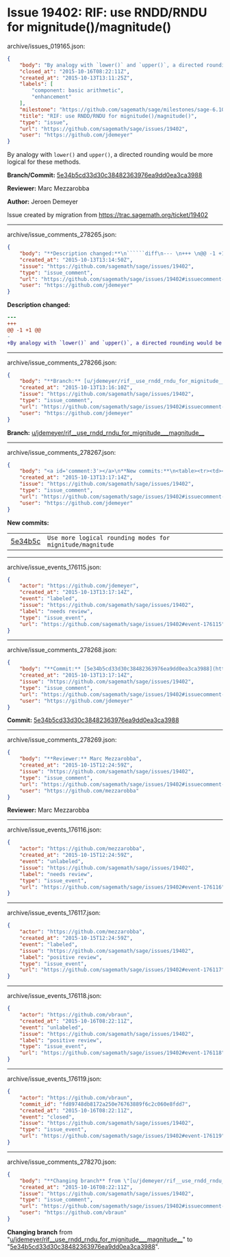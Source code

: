 # Issue 19402: RIF: use RNDD/RNDU for mignitude()/magnitude()

archive/issues_019165.json:
```json
{
    "body": "By analogy with `lower()` and `upper()`, a directed rounding would be more logical for these methods.\n\n**Branch/Commit:** [5e34b5cd33d30c38482363976ea9dd0ea3ca3988](https://github.com/sagemath/sagetrac-mirror/commit/5e34b5cd33d30c38482363976ea9dd0ea3ca3988)\n\n**Reviewer:** Marc Mezzarobba\n\n**Author:** Jeroen Demeyer\n\nIssue created by migration from https://trac.sagemath.org/ticket/19402\n\n",
    "closed_at": "2015-10-16T08:22:11Z",
    "created_at": "2015-10-13T13:11:25Z",
    "labels": [
        "component: basic arithmetic",
        "enhancement"
    ],
    "milestone": "https://github.com/sagemath/sage/milestones/sage-6.10",
    "title": "RIF: use RNDD/RNDU for mignitude()/magnitude()",
    "type": "issue",
    "url": "https://github.com/sagemath/sage/issues/19402",
    "user": "https://github.com/jdemeyer"
}
```
By analogy with `lower()` and `upper()`, a directed rounding would be more logical for these methods.

**Branch/Commit:** [5e34b5cd33d30c38482363976ea9dd0ea3ca3988](https://github.com/sagemath/sagetrac-mirror/commit/5e34b5cd33d30c38482363976ea9dd0ea3ca3988)

**Reviewer:** Marc Mezzarobba

**Author:** Jeroen Demeyer

Issue created by migration from https://trac.sagemath.org/ticket/19402





---

archive/issue_comments_278265.json:
```json
{
    "body": "**Description changed:**\n``````diff\n--- \n+++ \n@@ -1 +1 @@\n-\n+By analogy with `lower()` and `upper()`, a directed rounding would be more logical for these methods.\n``````\n",
    "created_at": "2015-10-13T13:14:50Z",
    "issue": "https://github.com/sagemath/sage/issues/19402",
    "type": "issue_comment",
    "url": "https://github.com/sagemath/sage/issues/19402#issuecomment-278265",
    "user": "https://github.com/jdemeyer"
}
```

**Description changed:**
``````diff
--- 
+++ 
@@ -1 +1 @@
-
+By analogy with `lower()` and `upper()`, a directed rounding would be more logical for these methods.
``````




---

archive/issue_comments_278266.json:
```json
{
    "body": "**Branch:** [u/jdemeyer/rif__use_rndd_rndu_for_mignitude___magnitude__](https://github.com/sagemath/sagetrac-mirror/tree/u/jdemeyer/rif__use_rndd_rndu_for_mignitude___magnitude__)",
    "created_at": "2015-10-13T13:16:10Z",
    "issue": "https://github.com/sagemath/sage/issues/19402",
    "type": "issue_comment",
    "url": "https://github.com/sagemath/sage/issues/19402#issuecomment-278266",
    "user": "https://github.com/jdemeyer"
}
```

**Branch:** [u/jdemeyer/rif__use_rndd_rndu_for_mignitude___magnitude__](https://github.com/sagemath/sagetrac-mirror/tree/u/jdemeyer/rif__use_rndd_rndu_for_mignitude___magnitude__)



---

archive/issue_comments_278267.json:
```json
{
    "body": "<a id='comment:3'></a>\n**New commits:**\n<table><tr><td><a href=\"https://github.com/sagemath/sagetrac-mirror/commit/5e34b5cd33d30c38482363976ea9dd0ea3ca3988\">5e34b5c</a></td><td><code>Use more logical rounding modes for mignitude/magnitude</code></td></tr></table>\n",
    "created_at": "2015-10-13T13:17:14Z",
    "issue": "https://github.com/sagemath/sage/issues/19402",
    "type": "issue_comment",
    "url": "https://github.com/sagemath/sage/issues/19402#issuecomment-278267",
    "user": "https://github.com/jdemeyer"
}
```

<a id='comment:3'></a>
**New commits:**
<table><tr><td><a href="https://github.com/sagemath/sagetrac-mirror/commit/5e34b5cd33d30c38482363976ea9dd0ea3ca3988">5e34b5c</a></td><td><code>Use more logical rounding modes for mignitude/magnitude</code></td></tr></table>




---

archive/issue_events_176115.json:
```json
{
    "actor": "https://github.com/jdemeyer",
    "created_at": "2015-10-13T13:17:14Z",
    "event": "labeled",
    "issue": "https://github.com/sagemath/sage/issues/19402",
    "label": "needs review",
    "type": "issue_event",
    "url": "https://github.com/sagemath/sage/issues/19402#event-176115"
}
```



---

archive/issue_comments_278268.json:
```json
{
    "body": "**Commit:** [5e34b5cd33d30c38482363976ea9dd0ea3ca3988](https://github.com/sagemath/sagetrac-mirror/commit/5e34b5cd33d30c38482363976ea9dd0ea3ca3988)",
    "created_at": "2015-10-13T13:17:14Z",
    "issue": "https://github.com/sagemath/sage/issues/19402",
    "type": "issue_comment",
    "url": "https://github.com/sagemath/sage/issues/19402#issuecomment-278268",
    "user": "https://github.com/jdemeyer"
}
```

**Commit:** [5e34b5cd33d30c38482363976ea9dd0ea3ca3988](https://github.com/sagemath/sagetrac-mirror/commit/5e34b5cd33d30c38482363976ea9dd0ea3ca3988)



---

archive/issue_comments_278269.json:
```json
{
    "body": "**Reviewer:** Marc Mezzarobba",
    "created_at": "2015-10-15T12:24:59Z",
    "issue": "https://github.com/sagemath/sage/issues/19402",
    "type": "issue_comment",
    "url": "https://github.com/sagemath/sage/issues/19402#issuecomment-278269",
    "user": "https://github.com/mezzarobba"
}
```

**Reviewer:** Marc Mezzarobba



---

archive/issue_events_176116.json:
```json
{
    "actor": "https://github.com/mezzarobba",
    "created_at": "2015-10-15T12:24:59Z",
    "event": "unlabeled",
    "issue": "https://github.com/sagemath/sage/issues/19402",
    "label": "needs review",
    "type": "issue_event",
    "url": "https://github.com/sagemath/sage/issues/19402#event-176116"
}
```



---

archive/issue_events_176117.json:
```json
{
    "actor": "https://github.com/mezzarobba",
    "created_at": "2015-10-15T12:24:59Z",
    "event": "labeled",
    "issue": "https://github.com/sagemath/sage/issues/19402",
    "label": "positive review",
    "type": "issue_event",
    "url": "https://github.com/sagemath/sage/issues/19402#event-176117"
}
```



---

archive/issue_events_176118.json:
```json
{
    "actor": "https://github.com/vbraun",
    "created_at": "2015-10-16T08:22:11Z",
    "event": "unlabeled",
    "issue": "https://github.com/sagemath/sage/issues/19402",
    "label": "positive review",
    "type": "issue_event",
    "url": "https://github.com/sagemath/sage/issues/19402#event-176118"
}
```



---

archive/issue_events_176119.json:
```json
{
    "actor": "https://github.com/vbraun",
    "commit_id": "fd89748db8172a250e76763889f6c2c060e8fdd7",
    "created_at": "2015-10-16T08:22:11Z",
    "event": "closed",
    "issue": "https://github.com/sagemath/sage/issues/19402",
    "type": "issue_event",
    "url": "https://github.com/sagemath/sage/issues/19402#event-176119"
}
```



---

archive/issue_comments_278270.json:
```json
{
    "body": "**Changing branch** from \"[u/jdemeyer/rif__use_rndd_rndu_for_mignitude___magnitude__](https://github.com/sagemath/sagetrac-mirror/tree/u/jdemeyer/rif__use_rndd_rndu_for_mignitude___magnitude__)\" to \"[5e34b5cd33d30c38482363976ea9dd0ea3ca3988](https://github.com/sagemath/sagetrac-mirror/commit/5e34b5cd33d30c38482363976ea9dd0ea3ca3988)\".",
    "created_at": "2015-10-16T08:22:11Z",
    "issue": "https://github.com/sagemath/sage/issues/19402",
    "type": "issue_comment",
    "url": "https://github.com/sagemath/sage/issues/19402#issuecomment-278270",
    "user": "https://github.com/vbraun"
}
```

**Changing branch** from "[u/jdemeyer/rif__use_rndd_rndu_for_mignitude___magnitude__](https://github.com/sagemath/sagetrac-mirror/tree/u/jdemeyer/rif__use_rndd_rndu_for_mignitude___magnitude__)" to "[5e34b5cd33d30c38482363976ea9dd0ea3ca3988](https://github.com/sagemath/sagetrac-mirror/commit/5e34b5cd33d30c38482363976ea9dd0ea3ca3988)".
